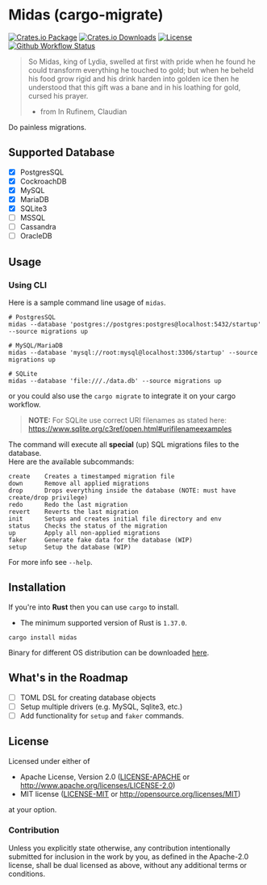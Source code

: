 # Midas (cargo-migrate)

[![Crates.io Package](https://img.shields.io/crates/v/midas?style=flat-square)](https://crates.io/crates/midas)
[![Crates.io Downloads](https://img.shields.io/crates/d/midas?style=flat-square)](https://crates.io/crates/midas)
[![License](https://img.shields.io/crates/l/midas?style=flat-square)](https://github.com/ffimnsr/midas-rs/blob/master/LICENSE-APACHE)
[![Github Workflow Status](https://img.shields.io/github/actions/workflow/status/ffimnsr/midas-rs/ci.yaml?style=flat-square)](https://github.com/ffimnsr/midas-rs/blob/master/.github/workflows/ci.yaml)


> So Midas, king of Lydia, swelled at first with pride
> when he found he could transform everything he touched
> to gold; but when he beheld his food grow rigid and his
> drink harden into golden ice then he understood that
> this gift was a bane and in his loathing for gold, cursed
> his prayer.
> - from In Rufinem, Claudian

Do painless migrations.

## Supported Database

- [x] PostgresSQL
- [x] CockroachDB
- [x] MySQL
- [x] MariaDB
- [x] SQLite3
- [ ] MSSQL
- [ ] Cassandra
- [ ] OracleDB

## Usage

### Using CLI

Here is a sample command line usage of `midas`.

```shell
# PostgresSQL
midas --database 'postgres://postgres:postgres@localhost:5432/startup' --source migrations up

# MySQL/MariaDB
midas --database 'mysql://root:mysql@localhost:3306/startup' --source migrations up

# SQLite
midas --database 'file:///./data.db' --source migrations up
```

or you could also use the `cargo migrate` to integrate it on your cargo workflow.

> **NOTE:** For SQLite use correct URI filenames as stated here: https://www.sqlite.org/c3ref/open.html#urifilenameexamples

The command will execute all **special** (up) SQL migrations files to the database. \
Here are the available subcommands:

```shell
create    Creates a timestamped migration file
down      Remove all applied migrations
drop      Drops everything inside the database (NOTE: must have create/drop privilege)
redo      Redo the last migration
revert    Reverts the last migration
init      Setups and creates initial file directory and env
status    Checks the status of the migration
up        Apply all non-applied migrations
faker     Generate fake data for the database (WIP)
setup     Setup the database (WIP)
```

For more info see `--help`.

## Installation

If you're into **Rust** then you can use `cargo` to install.

* The minimum supported version of Rust is `1.37.0`.

```shellbash
cargo install midas
```

Binary for different OS distribution can be downloaded [here](https://github.com/ffimnsr/midas/releases).

## What's in the Roadmap

- [ ] TOML DSL for creating database objects
- [ ] Setup multiple drivers (e.g. MySQL, Sqlite3, etc.)
- [ ] Add functionality for `setup` and `faker` commands.

## License

Licensed under either of

- Apache License, Version 2.0 ([LICENSE-APACHE](LICENSE-APACHE) or
  http://www.apache.org/licenses/LICENSE-2.0)
- MIT license ([LICENSE-MIT](LICENSE-MIT) or http://opensource.org/licenses/MIT)

at your option.

### Contribution

Unless you explicitly state otherwise, any contribution intentionally submitted for inclusion in the work by you, as defined in the Apache-2.0 license, shall be dual licensed as above, without any additional terms or conditions.
